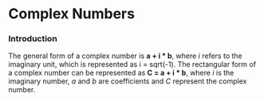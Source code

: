 # Complex Numbers

### Introduction
The general form of a complex number is **a + i * b**, where _i_ refers to the imaginary unit, which is represented as i = sqrt(-1). 
The rectangular form of a complex number can be represented as **C = a + i * b**, where _i_ is the imaginary number, _a_ and _b_ are coefficients and _C_ represent the complex number. 





